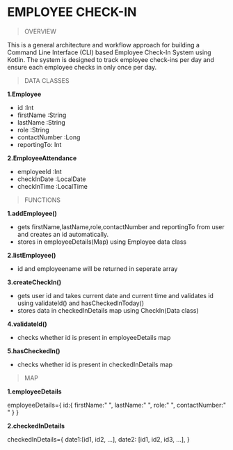 # EMPLOYEE CHECK-IN

> OVERVIEW

This is a general architecture and workflow approach for building a Command Line Interface (CLI) based Employee Check-In System using Kotlin. The system is designed to track employee check-ins per day and ensure each employee checks in only once per day.

>  DATA CLASSES

**1.Employee**

  - id :Int
  - firstName :String
  - lastName :String
  - role :String
  - contactNumber :Long
  - reportingTo: Int
    
**2.EmployeeAttendance**

  - employeeId :Int
  - checkInDate :LocalDate
  - checkInTime :LocalTime
    
> FUNCTIONS

**1.addEmployee()**
  - gets firstName,lastName,role,contactNumber and reportingTo from user and creates an id automatically.
  - stores in  employeeDetails(Map) using Employee data class
    
**2.listEmployee()**
  - id and employeename will be returned in seperate array
    
**3.createCheckIn()**
  - gets user id and takes current date and current time and validates id using validateId() and hasCheckedInToday()
  - stores data in checkedInDetails map using CheckIn(Data class)
    
**4.validateId()**
  - checks whether id is present in employeeDetails map
    
**5.hasCheckedIn()**
  - checks whether id is present in checkedInDetails map
    
> MAP

**1.employeeDetails**

employeeDetails={
  id:{
    firstName:"    ",
    lastName:"     ",
    role:"         ",
    contactNumber:"     "
  }
}

**2.checkedInDetails**

checkedInDetails={
  date1:[id1, id2, ...],
  date2: [id1, id2, id3, ...],
}
